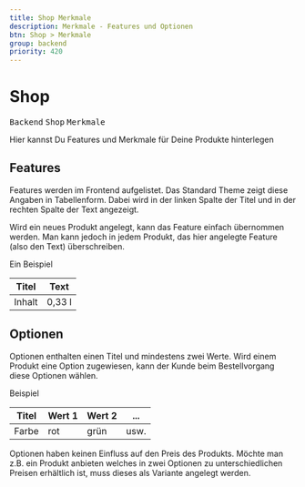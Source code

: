 ```yaml
---
title: Shop Merkmale
description: Merkmale - Features und Optionen
btn: Shop > Merkmale
group: backend
priority: 420
---
```


# Shop

<kbd>Backend</kbd> <kbd>Shop</kbd> <kbd>Merkmale</kbd>

Hier kannst Du Features und Merkmale für Deine Produkte hinterlegen

## Features

Features werden im Frontend aufgelistet. Das Standard Theme zeigt diese Angaben in Tabellenform.
Dabei wird in der linken Spalte der Titel und in der rechten Spalte der Text angezeigt.

Wird ein neues Produkt angelegt, kann das Feature einfach übernommen werden.
Man kann jedoch in jedem Produkt, das hier angelegte Feature (also den Text) überschreiben.

Ein Beispiel

| Titel  | Text   |
|--------|--------|
| Inhalt | 0,33 l |


## Optionen

Optionen enthalten einen Titel und mindestens zwei Werte. 
Wird einem Produkt eine Option zugewiesen, kann der Kunde beim Bestellvorgang diese Optionen wählen.

Beispiel

| Titel | Wert 1 | Wert 2 | ...  |
|-------|--------|--------|------|
| Farbe | rot    | grün   | usw. |


Optionen haben keinen Einfluss auf den Preis des Produkts. Möchte man z.B. ein Produkt anbieten
welches in zwei Optionen zu unterschiedlichen Preisen erhältlich ist, muss dieses als Variante angelegt werden.

